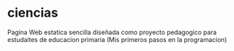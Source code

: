 # ciencias
Pagina Web estatica sencilla diseñada como proyecto pedagogico para estudaites de educacion primaria (Mis primeros pasos en la programacion)
